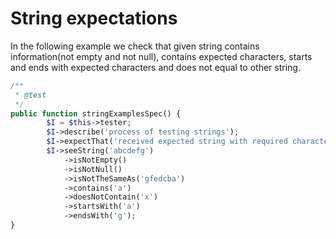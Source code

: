 # String expectations

In the following example we check that given string contains information(not empty and not null), contains expected characters, starts and ends with expected characters and does not equal to other string.

```php
/**
 * @test
 */
public function stringExamplesSpec() {
        $I = $this->tester;
        $I->describe('process of testing strings');
        $I->expectThat('received expected string with required characters');
        $I->seeString('abcdefg')
            ->isNotEmpty()
            ->isNotNull()
            ->isNotTheSameAs('gfedcba')
            ->contains('a')
            ->doesNotContain('x')
            ->startsWith('a')
            ->endsWith('g');
}